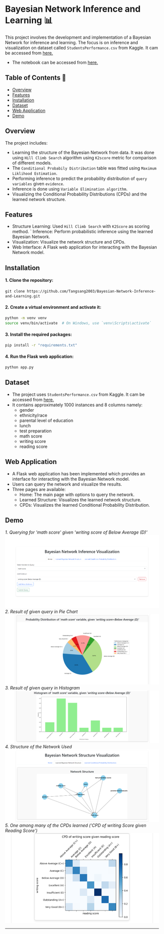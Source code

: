 # Bayesian Network Inference and Learning 📊
This project involves the development and implementation of a Bayesian Network for inference and learning. The focus is on inference and visualization on dataset called `StudentsPerformance.csv` from Kaggle. It cam be accessed from [here.](https://www.kaggle.com/datasets/spscientist/students-performance-in-exams)
- The notebook can be accessed from [here.](https://drive.google.com/drive/folders/1fDbTtTWB4_LIUR75VmxPX2LDeCUn8kkN?usp=sharing)

## Table of Contents 📃
- [Overview](#overview)
- [Features](#features)
- [Installation](#installation)
- [Dataset](#dataset)
- [Web Application](#web-application)
- [Demo](#demo)

## Overview
The project includes:
- Learning the structure of the Bayesian Network from data. It was done using `Hill Climb Search` algorithm using `K2score` metric for comparison of different models.
- The `Conditional Probabily Distribution` table was fitted using `Maximum Liklihood Estimation`.
- Performing inference to predict the probability distribution of `query variables` given `evidence`.
- Inference is done using `Variable Elimination algorithm`.
- Visualizing the Conditional Probability Distributions (CPDs) and the learned network structure.
## Features
- Structure Learning: Used `Hill Climb Search` with `K2Score` as scoring method.
` Inference: Perform probabilistic inference using the learned Bayesian Network.
- Visualization: Visualize the network structure and CPDs.
- Web Interface: A Flask web application for interacting with the Bayesian Network model.
## Installation
#### 1. Clone the repository:
```commandline 
git clone https://github.com/Tangsang2003/Bayesian-Network-Inference-and-Learning.git
```

#### 2. Create a virtual environment and activate it:

```bash
python -m venv venv
source venv/bin/activate  # On Windows, use `venv\Scripts\activate`
```
#### 3. Install the required packages:

```bash
pip install -r "requirements.txt"
```
#### 4. Run the Flask web application: 

```bash
python app.py
```

## Dataset
 - The project uses `StudentsPerformance.csv` from Kaggle. It cam be accessed from [here.](https://www.kaggle.com/datasets/spscientist/students-performance-in-exams)
 - It contains approximately 1000 instances and 8 columns namely:
   - gender
   - ethnicity/race
   - parental level of education
   - lunch
   - test preparation
   - math score
   - writing score
   - reading score

## Web Application
- A Flask web application has been implemented which provides an interface for interacting with the Bayesian Network model. 
- Users can query the network and visualize the results.
- Three pages are available:
  - Home: The main page with options to query the network.
  - Learned Structure: Visualizes the learned network structure.
  - CPDs: Visualizes the learned Conditional Probability Distribution.


## Demo
*1.* *Querying for 'math score' given 'writing score of Below Average (D)'*
![Query](./static/demo/1-query.png)
*2. Result of given query in Pie Chart*
![Pie Chart](./static/demo/2-query-result-1.png)
*3. Result of given query in Histogram*
![Histogram](./static/demo/2-query-result-2.png)
*4. Structure of the Network Used*
![Structure](./static/demo/3-learned-network.png)
*5. One among many of the CPDs learned ('CPD of writing Score given Reading Score')*
![CPD](./static/demo/4-learned-cpds.png)

<hr>





